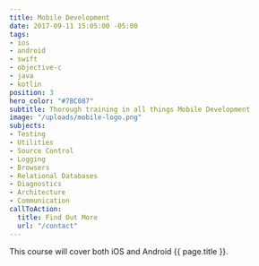 ```yaml
---
title: Mobile Development
date: 2017-09-11 15:05:00 -05:00
tags:
- ios
- android
- swift
- objective-c
- java
- kotlin
position: 3
hero_color: "#7BC087"
subtitle: Thorough training in all things Mobile Development
image: "/uploads/mobile-logo.png"
subjects:
- Testing
- Utilities
- Source Control
- Logging
- Browsers
- Relational Databases
- Diagnostics
- Architecture
- Communication
callToAction:
  title: Find Out More
  url: "/contact"
---
```


This course will cover both iOS and Android {{ page.title }}.